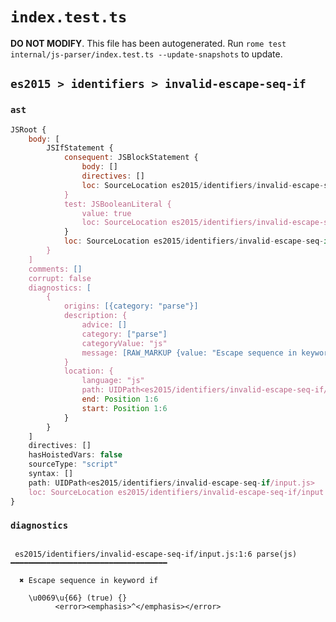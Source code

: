 # `index.test.ts`

**DO NOT MODIFY**. This file has been autogenerated. Run `rome test internal/js-parser/index.test.ts --update-snapshots` to update.

## `es2015 > identifiers > invalid-escape-seq-if`

### `ast`

```javascript
JSRoot {
	body: [
		JSIfStatement {
			consequent: JSBlockStatement {
				body: []
				directives: []
				loc: SourceLocation es2015/identifiers/invalid-escape-seq-if/input.js 1:20-1:22
			}
			test: JSBooleanLiteral {
				value: true
				loc: SourceLocation es2015/identifiers/invalid-escape-seq-if/input.js 1:14-1:18
			}
			loc: SourceLocation es2015/identifiers/invalid-escape-seq-if/input.js 1:0-1:22
		}
	]
	comments: []
	corrupt: false
	diagnostics: [
		{
			origins: [{category: "parse"}]
			description: {
				advice: []
				category: ["parse"]
				categoryValue: "js"
				message: [RAW_MARKUP {value: "Escape sequence in keyword <emphasis>"}, "if", RAW_MARKUP {value: "</emphasis>"}]
			}
			location: {
				language: "js"
				path: UIDPath<es2015/identifiers/invalid-escape-seq-if/input.js>
				end: Position 1:6
				start: Position 1:6
			}
		}
	]
	directives: []
	hasHoistedVars: false
	sourceType: "script"
	syntax: []
	path: UIDPath<es2015/identifiers/invalid-escape-seq-if/input.js>
	loc: SourceLocation es2015/identifiers/invalid-escape-seq-if/input.js 1:0-2:0
}
```

### `diagnostics`

```

 es2015/identifiers/invalid-escape-seq-if/input.js:1:6 parse(js) ━━━━━━━━━━━━━━━━━━━━━━━━━━━━━━━━━━━

  ✖ Escape sequence in keyword if

    \u0069\u{66} (true) {}
          <error><emphasis>^</emphasis></error>


```
